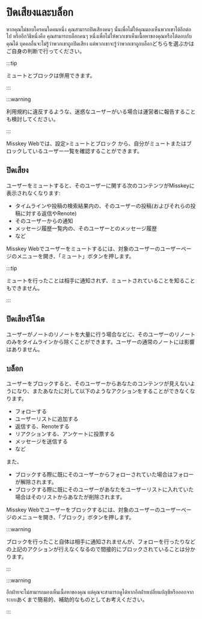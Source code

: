 # ปิดเสียงและบล็อก

หากคุณไม่ชอบใครคนใดคนหนึ่ง คุณสามารถปิดเสียงคนๆ นั้นเพื่อไม่ให้คุณมองเห็นพวกเขาได้อีกต่อไป หรืออีกวิธีหนึ่งคือ คุณสามารถบล็อกคนๆ หนึ่งเพื่อไม่ให้พวกเขาเห็นเนื้อหาของคุณหรือโต้ตอบกับคุณได้ บุคคลอื่นจะไม่รู้ว่าพวกเขาถูกปิดเสียง แต่พวกเขาจะรู้ว่าพวกเขาถูกบล็อกどちらを選ぶかはご自身の判断で行ってください。

:::tip

ミュートとブロックは併用できます。

:::

:::warning

利用規約に違反するような、迷惑なユーザーがいる場合は運営者に報告することも検討してください。

:::

Misskey Webでは、設定>ミュートとブロック から、自分がミュートまたはブロックしているユーザー一覧を確認することができます。

## ปิดเสียง

ユーザーをミュートすると、そのユーザーに関する次のコンテンツがMisskeyに表示されなくなります:

- タイムラインや投稿の検索結果内の、そのユーザーの投稿(およびそれらの投稿に対する返信やRenote)
- そのユーザーからの通知
- メッセージ履歴一覧内の、そのユーザーとのメッセージ履歴
- など

Misskey Webでユーザーをミュートするには、対象のユーザーのユーザーページのメニューを開き、「ミュート」ボタンを押します。

:::tip

ミュートを行ったことは相手に通知されず、ミュートされていることを知ることもできません。

:::

## ปิดเสียงรีโน้ต

ユーザーがノートのリノートを大量に行う場合などに、そのユーザーのリノートのみをタイムラインから除くことができます。ユーザーの通常のノートには影響はありません。

## บล็อก

ユーザーをブロックすると、そのユーザーからあなたのコンテンツが見えないようになり、またあなたに対して以下のようなアクションをすることができなくなります。

- フォローする
- ユーザーリストに追加する
- 返信する、Renoteする
- リアクションする、アンケートに投票する
- メッセージを送信する
- など

また、

- ブロックする際に既にそのユーザーからフォローされていた場合はフォローが解除されます。
- ブロックする際に既にそのユーザーがあなたをユーザーリストに入れていた場合はそのリストからあなたが削除されます。

Misskey Webでユーザーをブロックするには、対象のユーザーのユーザーページのメニューを開き、「ブロック」ボタンを押します。

:::warning

ブロックを行ったこと自体は相手に通知されませんが、フォローを行ったりなどの上記のアクションが行えなくなるので間接的にブロックされていることは分かります。

:::

:::warning

อีกฝ่ายจะไม่สามารถมองเห็นเนื้อหาของคุณ แต่คุณจะสามารถดูได้หากอีกฝ่ายเปลี่ยนบัญชีหรือออกจากระบบあくまで簡易的、補助的なものとしてお考えください。

:::
